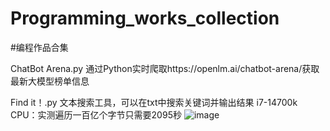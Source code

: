 # Programming_works_collection
#编程作品合集

ChatBot Arena.py
通过Python实时爬取https://openlm.ai/chatbot-arena/获取最新大模型榜单信息


Find it！.py
文本搜索工具，可以在txt中搜索关键词并输出结果
i7-14700k CPU：实测遍历一百亿个字节只需要2095秒
![image](https://github.com/user-attachments/assets/d72245ac-7125-4a81-a08f-0623b8db7836)



